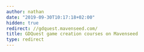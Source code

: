 ```yaml
---
author: nathan
date: "2019-09-30T10:17:18+02:00"
hidden: true
redirect: //gdquest.mavenseed.com/
title: GDQuest game creation courses on Mavenseed
type: redirect
---
```

